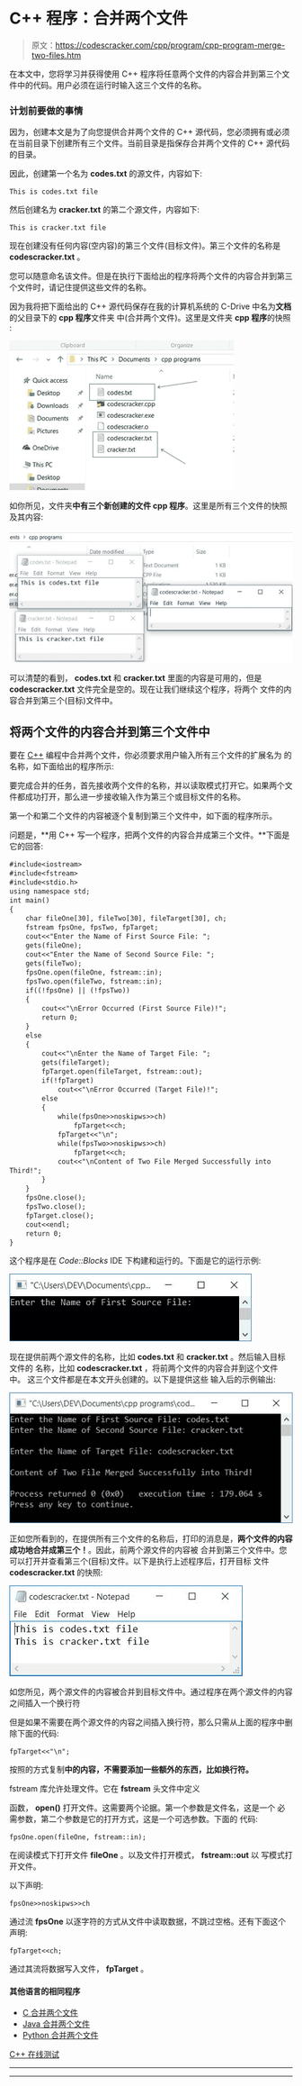 # C++ 程序：合并两个文件

> 原文：<https://codescracker.com/cpp/program/cpp-program-merge-two-files.htm>

在本文中，您将学习并获得使用 C++ 程序将任意两个文件的内容合并到第三个文件中的代码。用户必须在运行时输入这三个文件的名称。

### 计划前要做的事情

因为，创建本文是为了向您提供合并两个文件的 C++ 源代码，您必须拥有或必须在当前目录下创建所有三个文件。当前目录是指保存合并两个文件的 C++ 源代码的目录。

因此，创建第一个名为 **codes.txt** 的源文件，内容如下:

```
This is codes.txt file
```

然后创建名为 **cracker.txt** 的第二个源文件，内容如下:

```
This is cracker.txt file
```

现在创建没有任何内容(空内容)的第三个文件(目标文件)。第三个文件的名称是 **codescracker.txt** 。

您可以随意命名该文件。但是在执行下面给出的程序将两个文件的内容合并到第三个文件时，请记住提供这些文件的名称。

因为我将把下面给出的 C++ 源代码保存在我的计算机系统的 C-Drive 中名为**文档**的父目录下的 **cpp 程序**文件夹 中(合并两个文件)。这里是文件夹 **cpp 程序**的快照 :

![merge two files c++](img/f4fcdfa8bfd8804ce4bd5dcc45bcaa09.png)

如你所见，文件夹**中有三个新创建的文件 cpp 程序**。这里是所有三个文件的快照 及其内容:

![merge content of two files into third c++](img/4eb5e93b2e80a06334b3f735d8124493.png)

可以清楚的看到， **codes.txt** 和 **cracker.txt** 里面的内容是可用的，但是 **codescracker.txt** 文件完全是空的。现在让我们继续这个程序，将两个 文件的内容合并到第三个(目标)文件中。

## 将两个文件的内容合并到第三个文件中

要在 [C++](/cpp/index.htm) 编程中合并两个文件，你必须要求用户输入所有三个文件的扩展名为 的名称，如下面给出的程序所示:

要完成合并的任务，首先接收两个文件的名称，并以读取模式打开它。如果两个文件都成功打开，那么进一步接收输入作为第三个或目标文件的名称。

第一个和第二个文件的内容被逐个复制到第三个文件中，如下面的程序所示。

问题是，**用 C++ 写一个程序，把两个文件的内容合并成第三个文件。**下面是 它的回答:

```
#include<iostream>
#include<fstream>
#include<stdio.h>
using namespace std;
int main()
{
    char fileOne[30], fileTwo[30], fileTarget[30], ch;
    fstream fpsOne, fpsTwo, fpTarget;
    cout<<"Enter the Name of First Source File: ";
    gets(fileOne);
    cout<<"Enter the Name of Second Source File: ";
    gets(fileTwo);
    fpsOne.open(fileOne, fstream::in);
    fpsTwo.open(fileTwo, fstream::in);
    if((!fpsOne) || (!fpsTwo))
    {
        cout<<"\nError Occurred (First Source File)!";
        return 0;
    }
    else
    {
        cout<<"\nEnter the Name of Target File: ";
        gets(fileTarget);
        fpTarget.open(fileTarget, fstream::out);
        if(!fpTarget)
            cout<<"\nError Occurred (Target File)!";
        else
        {
            while(fpsOne>>noskipws>>ch)
                fpTarget<<ch;
            fpTarget<<"\n";
            while(fpsTwo>>noskipws>>ch)
                fpTarget<<ch;
            cout<<"\nContent of Two File Merged Successfully into Third!";
        }
    }
    fpsOne.close();
    fpsTwo.close();
    fpTarget.close();
    cout<<endl;
    return 0;
}
```

这个程序是在 *Code::Blocks* IDE 下构建和运行的。下面是它的运行示例:

![C++ program to merge two files](img/fcbb5942c13a3ea048258265a1459006.png)

现在提供前两个源文件的名称，比如 **codes.txt** 和 **cracker.txt** 。然后输入目标文件的 名称，比如 **codescracker.txt** ，将前两个文件的内容合并到这个文件中。 这三个文件都是在本文开头创建的。以下是提供这些 输入后的示例输出:

![merge two files into third file c++](img/a22eb3d1f82ad9a7347884569480bd72.png)

正如您所看到的，在提供所有三个文件的名称后，打印的消息是，**两个文件的内容成功地合并成第三个！**。因此，前两个源文件的内容被 合并到第三个文件中。您可以打开并查看第三个(目标)文件。以下是执行上述程序后，打开目标 文件 **codescracker.txt** 的快照:

![c++ merge two files](img/c96b086b6568cd5c46525513f3a4decf.png)

如您所见，两个源文件的内容被合并到目标文件中。通过程序在两个源文件的内容之间插入一个换行符

但是如果不需要在两个源文件的内容之间插入换行符，那么只需从上面的程序中删除下面的代码:

```
fpTarget<<"\n";
```

按照的方式复制**中的内容，不需要添加一些额外的东西，比如换行符。**

fstream 库允许处理文件。它在 **fstream** 头文件中定义

函数， **open()** 打开文件。这需要两个论据。第一个参数是文件名，这是一个 必需参数，第二个参数是它的打开方式，这是一个可选参数。下面的 代码:

```
fpsOne.open(fileOne, fstream::in);
```

在阅读模式下打开文件 **fileOne** 。以及文件打开模式， **fstream::out** 以 写模式打开文件。

以下声明:

```
fpsOne>>noskipws>>ch
```

通过流 **fpsOne** 以逐字符的方式从文件中读取数据，不跳过空格。还有下面这个 声明:

```
fpTarget<<ch;
```

通过其流将数据写入文件， **fpTarget** 。

#### 其他语言的相同程序

*   [C 合并两个文件](/c/program/c-program-merge-two-files.htm)
*   [Java 合并两个文件](/java/program/java-program-merge-two-files.htm)
*   [Python 合并两个文件](/python/program/python-program-merge-two-files.htm)

[C++ 在线测试](/exam/showtest.php?subid=3)

* * *

* * *